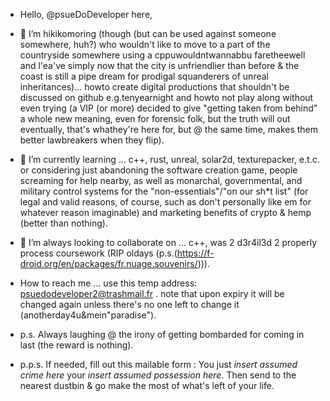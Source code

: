 - Hello, @psueDoDeveloper here,
- 👀 I’m hikikomoring (though (but can be used against someone somewhere, huh?) who wouldn't like to move to a part of the countryside somewhere using a cppuwouldntwannabbu faretheewell and l'ea've simply now that the city is unfriendlier than before & the coast is still a pipe dream for prodigal squanderers of unreal inheritances)... howto create digital productions that shouldn't be discussed on github e.g.tenyearnight and howto not play along without even trying (a VIP (or more) decided to give "getting taken from behind" a whole new meaning, even for forensic folk, but the truth will out eventually, that's whathey're here for, but @ the same time, makes them better lawbreakers when they flip).
- 🌱 I’m currently learning ... c++, rust, unreal, solar2d, texturepacker, e.t.c. or considering just abandoning the software creation game, people screaming for help nearby, as well as monarchal, governmental, and military control systems for the "non-essentials"/"on our sh*t list" (for legal and valid reasons, of course, such as don't personally like em for whatever reason imaginable) and marketing benefits of crypto & hemp (better than nothing). 
- 💞️ I’m always looking to collaborate on ... c++, was 2 d3r4il3d 2 properly process coursework (RIP oldays (p.s.(https://f-droid.org/en/packages/fr.nuage.souvenirs/))).
- How to reach me ... use this temp address: psuedodeveloper2@trashmail.fr . note that upon expiry it will be changed again unless there's no one left to change it (anotherday4u&mein"paradise").

- p.s. Always laughing @ the irony of getting bombarded for coming in last (the reward is nothing).
- p.p.s. If needed, fill out this mailable form : You just *insert assumed crime here* your *insert assumed possession here*. Then send to the nearest dustbin & go make the most of what's left of your life.
<!---
psueDoDeveloper/psueDoDeveloper is a ✨ special ✨ repository because its `README.md` (this file) appears on your GitHub profile.
You can click the Preview link to take a look at your changes.
--->
